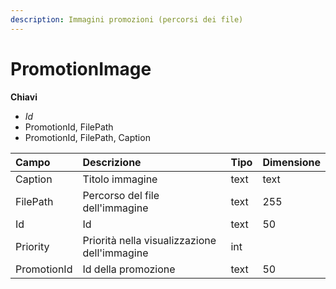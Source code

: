 ```yaml
---
description: Immagini promozioni (percorsi dei file)
---
```


# PromotionImage

**Chiavi**

* _Id_
* PromotionId, FilePath
* PromotionId, FilePath, Caption

| Campo | Descrizione | Tipo | Dimensione |
| :--- | :--- | :--- | :--- |
| Caption | Titolo immagine | text | text |
| FilePath | Percorso del file dell'immagine | text | 255 |
| Id | Id | text | 50 |
| Priority | Priorità nella visualizzazione dell'immagine | int |  |
| PromotionId | Id della promozione | text | 50 |
